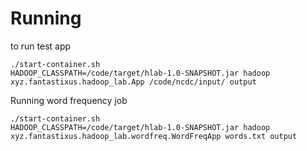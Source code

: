 
# Running

to run test app 

    ./start-container.sh
    HADOOP_CLASSPATH=/code/target/hlab-1.0-SNAPSHOT.jar hadoop xyz.fantastixus.hadoop_lab.App /code/ncdc/input/ output

Running word frequency job

    ./start-container.sh
    HADOOP_CLASSPATH=/code/target/hlab-1.0-SNAPSHOT.jar hadoop xyz.fantastixus.hadoop_lab.wordfreq.WordFreqApp words.txt output